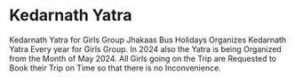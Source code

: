 # Kedarnath Yatra
Kedarnath Yatra for Girls Group Jhakaas Bus Holidays Organizes Kedarnath Yatra Every year for Girls Group. In 2024 also the Yatra is being Organized from the Month of May 2024. All Girls going on the Trip are Requested to Book their Trip on Time so that there is no Inconvenience.
